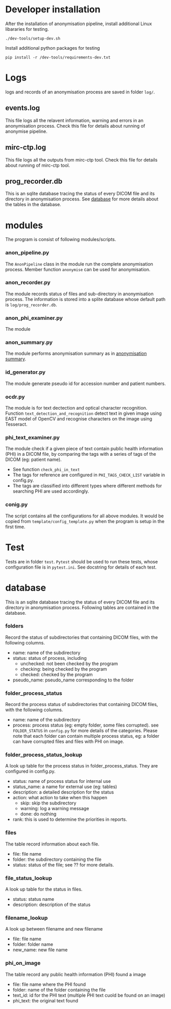 
# Developer installation

After the installation of anonymisation pipeline, install additional Linux libararies for testing. 
```
./dev-tools/setup-dev.sh
```

Install additional python packages for testing
```
pip install -r /dev-tools/requirements-dev.txt
```




# Logs
logs and records of an anonymisation process are saved in folder `log/`.


## events.log
This file logs all the relavent information, warning and errors in an anonymisation process. Check this file for details about running of anonymise pipeline.

## mirc-ctp.log
This file logs all the outputs from mirc-ctp tool. Check this file for details about running of mirc-ctp tool.


## prog_recorder.db
This is an sqlite database tracing the status of every DICOM file and its directory in anonymisation process. See [database](development_details.md#database) for more details about the tables in the database.



# modules
The program is consist of following modules/scripts. 

### anon_pipeline.py
The `AnonPipeline` class in the module run the complete anonymisation process. Member function `anonymise` can be used for anonymisation.

### anon_recorder.py
The module records status of files and sub-directory in anonymisation process. The information is stored into a splite database whose default path is `log/prog_recorder.db`.

### anon_phi_examiner.py
The module

### anon_summary.py
The module performs anonymisation summary as in [anonymisation summary](getting_start.md#anonymisation-summary).

### id_generator.py
The module generate pseudo id for accession number and patient numbers.

### ocdr.py
The module is for text dectection and optical character recognition. Function `text_detection_and_recognition` detect text in given image using EAST model of OpenCV and recognise characters on the image using Tesseract.

### phi_text_examiner.py
The module check if a given piece of text contain public health information (PHI) in a DICOM file, by comparing the tags with a series of tags of the DICOM (eg: patient name). 
- See function `check_phi_in_text`
- The tags for reference are configured in `PHI_TAGS_CHECK_LIST` variable in config.py.
- The tags are classified into different types where different methods for searching PHI are used accordingly.

### conig.py
The script contains all the configurations for all above modules. It would be copied from `template/config_template.py` when the program is setup in the first time.



# Test
Tests are in folder `test`. `Pytest` should be used to run these tests, whose configuration file is in `pytest.ini`. See docstring for details of each test.


# database
This is an sqlite database tracing the status of every DICOM file and its directory in anonymisation process. Following tables are contained in the database.
### folders
Record the status of subdirectories that containing DICOM files, with the following columns.
- name: name of the subdirectory
- status: status of process, including
    - unchecked: not been checked by the program
    - checking: being checked by the program
    - checked: checked by the program
- pseudo_name: pseudo_name corresponding to the folder

### folder_process_status
Record the process status of subdirectories that containing DICOM files, with the following columns.
- name: name of the subdirectory
- process: process status (eg: empty folder, some files corrupted). see `FOLDER_STATUS` in `config.py` for more details of the categories.
Please note that each folder can contain multiple process status, eg: a folder can have corrupted files and files with PHI on image.


### folder_process_status_lookup
A look up table for the process status in folder_process_status. They are configured in config.py.
 - status: name of process status for internal use
 - status_name: a name for external use (eg: tables)
 - description: a detailed description for the status
 - action: what action to take when this happen
    - skip: skip the subdirectory
    - warning: log a warning message
    - done: do nothing
 - rank: this is used to determine the priorities in reports.

### files
The table record information about each file. 
- file: file name
- folder: the subdirectory containing the file
- status: status of the file; see ?? for more details.


### file_status_lookup
A look up table for the status in files.
- status: status name
- description: description of the status


### filename_lookup
A look up between filename and new filename
- file: file name
- folder: folder name
- new_name: new file name

### phi_on_image
The table record any public health information (PHI) found a image
- file: file name where the PHI found
- folder: name of the folder containing the file
- text_id: id for the PHI text (multiple PHI text cuold be found on an image)
- phi_text: the original text found










